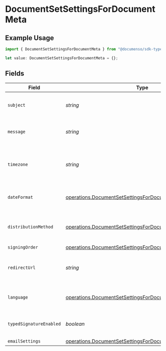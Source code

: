 # DocumentSetSettingsForDocumentMeta

## Example Usage

```typescript
import { DocumentSetSettingsForDocumentMeta } from "@documenso/sdk-typescript/models/operations";

let value: DocumentSetSettingsForDocumentMeta = {};
```

## Fields

| Field                                                                                                                                      | Type                                                                                                                                       | Required                                                                                                                                   | Description                                                                                                                                |
| ------------------------------------------------------------------------------------------------------------------------------------------ | ------------------------------------------------------------------------------------------------------------------------------------------ | ------------------------------------------------------------------------------------------------------------------------------------------ | ------------------------------------------------------------------------------------------------------------------------------------------ |
| `subject`                                                                                                                                  | *string*                                                                                                                                   | :heavy_minus_sign:                                                                                                                         | The subject of the email that will be sent to the recipients.                                                                              |
| `message`                                                                                                                                  | *string*                                                                                                                                   | :heavy_minus_sign:                                                                                                                         | The message of the email that will be sent to the recipients.                                                                              |
| `timezone`                                                                                                                                 | *string*                                                                                                                                   | :heavy_minus_sign:                                                                                                                         | The timezone to use for date fields and signing the document. Example Etc/UTC, Australia/Melbourne                                         |
| `dateFormat`                                                                                                                               | [operations.DocumentSetSettingsForDocumentDateFormat](../../models/operations/documentsetsettingsfordocumentdateformat.md)                 | :heavy_minus_sign:                                                                                                                         | The date format to use for date fields and signing the document.                                                                           |
| `distributionMethod`                                                                                                                       | [operations.DocumentSetSettingsForDocumentDistributionMethod](../../models/operations/documentsetsettingsfordocumentdistributionmethod.md) | :heavy_minus_sign:                                                                                                                         | The distribution method to use when sending the document to the recipients.                                                                |
| `signingOrder`                                                                                                                             | [operations.DocumentSetSettingsForDocumentSigningOrder](../../models/operations/documentsetsettingsfordocumentsigningorder.md)             | :heavy_minus_sign:                                                                                                                         | N/A                                                                                                                                        |
| `redirectUrl`                                                                                                                              | *string*                                                                                                                                   | :heavy_minus_sign:                                                                                                                         | The URL to which the recipient should be redirected after signing the document.                                                            |
| `language`                                                                                                                                 | [operations.DocumentSetSettingsForDocumentLanguage](../../models/operations/documentsetsettingsfordocumentlanguage.md)                     | :heavy_minus_sign:                                                                                                                         | The language to use for email communications with recipients.                                                                              |
| `typedSignatureEnabled`                                                                                                                    | *boolean*                                                                                                                                  | :heavy_minus_sign:                                                                                                                         | Whether to allow recipients to sign using a typed signature.                                                                               |
| `emailSettings`                                                                                                                            | [operations.DocumentSetSettingsForDocumentEmailSettings](../../models/operations/documentsetsettingsfordocumentemailsettings.md)           | :heavy_minus_sign:                                                                                                                         | N/A                                                                                                                                        |
